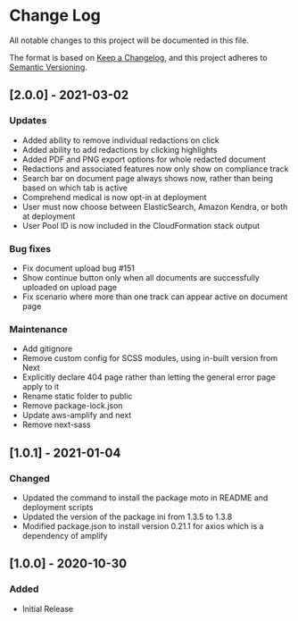 # Change Log

All notable changes to this project will be documented in this file.

The format is based on [Keep a Changelog](https://keepachangelog.com/en/1.0.0/),
and this project adheres to [Semantic Versioning](https://semver.org/spec/v2.0.0.html).

## [2.0.0] - 2021-03-02

### Updates

- Added ability to remove individual redactions on click
- Added ability to add redactions by clicking highlights
- Added PDF and PNG export options for whole redacted document
- Redactions and associated features now only show on compliance track
- Search bar on document page always shows now, rather than being based on which tab is active
- Comprehend medical is now opt-in at deployment
- User must now choose between ElasticSearch, Amazon Kendra, or both at deployment
- User Pool ID is now included in the CloudFormation stack output

### Bug fixes

- Fix document upload bug #151
- Show continue button only when all documents are successfully uploaded on upload page
- Fix scenario where more than one track can appear active on document page

### Maintenance

- Add gitignore
- Remove custom config for SCSS modules, using in-built version from Next
- Explicitly declare 404 page rather than letting the general error page apply to it
- Rename static folder to public
- Remove package-lock.json
- Update aws-amplify and next
- Remove next-sass

## [1.0.1] - 2021-01-04

### Changed

- Updated the command to install the package moto in README and deployment scripts
- Updated the version of the package ini from 1.3.5 to 1.3.8
- Modified package.json to install version 0.21.1 for axios which is a dependency of amplify

## [1.0.0] - 2020-10-30

### Added

- Initial Release
